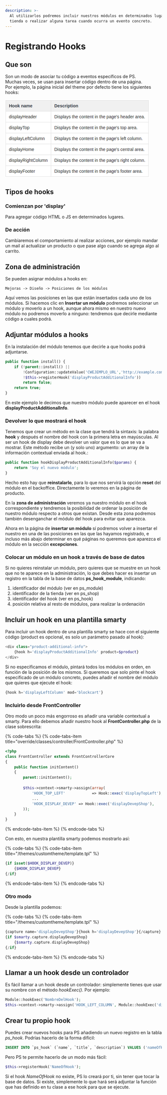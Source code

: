 ```yaml
---
description: >-
  Al utilizarlos podremos incluir nuestros módulos en determinados lugares de la
  tienda o realizar alguna tarea cuando ocurra un evento concreto.
---
```


# Registrando Hooks

## Que son

Son un modo de asociar tu código a eventos específicos de PS.  
Muchas veces, se usan para insertar código dentro de una página.  
Por ejemplo, la página inicial del theme por defecto tiene los siguientes hooks:

![](.gitbook/assets/hooks.png)

## Tipos de hooks

### Comienzan por 'display'

Para agregar código HTML o JS en determinados lugares.

### De acción

Cambiaremos el comportamiento al realizar acciones, por ejemplo mandar un mail al actualizar un producto o que pase algo cuando se agrega algo al carrito.

## Zona de administración

Se pueden asignar módulos a hooks en:

```text
Mejoras -> Diseño -> Posiciones de los módulos
```

Aquí vemos las posiciones en las que están insertados cada uno de los módulos. Si hacemos clic en **Insertar un módulo** podremos seleccionar un módulo y moverlo a un hook, aunque ahora mismo en nuestro nuevo módulo no podremos moverlo a ninguno: tendremos que decirle mediante código a cuales podrá.

## Adjuntar módulos a hooks

En la instalación del módulo tenemos que decirle a que hooks podrá adjuntarse.

```php
public function install() {
    if (!parent::install() ||
        !Configuration::updateValue('CWEJEMPLO_URL','http://example.com') ||
        !$this->registerHook('displayProductAdditionalInfo'))
        return false;
    return true;
}
```

En este ejemplo le decimos que nuestro módulo puede aparecer en el hook **displayProductAdditionalInfo**.

### Devolver lo que mostrará el hook

Tenemos que crear un método en la clase que tendrá la sintaxis: la palabra **hook** y después el nombre del hook con la primera letra en mayúsculas. Al ser un hook de display debe devolver un valor que es lo que se va a mostrar. Este método recibe un \(y solo uno\) argumento: un array de la información contextual enviada al hook.:

```php
public function hookDisplayProductAdditionalInfo($params) {
    return 'Soy el nuevo módulo';
}
```

Hecho esto hay que **reinstalarlo**, para lo que nos servirá la opción **reset** del módulo en el backoffice. Directamente lo veremos en la página de producto.

En la **zona de administración** veremos ya nuestro módulo en el hook correspondiente y tendremos la posibilidad de ordenar la posición de nuestro módulo respecto a otros que existan. Desde esta zona podremos también desenganchar el módulo del hook para evitar que aparezca.

Ahora en la página de **insertar un módulo** sí podremos volver a insertar el nuestro en una de las posiciones en las que las hayamos registrado, e incluso más abajo determinar en qué páginas no queremos que aparezca el módulo en la sección **excepciones**.

### Colocar un módulo en un hook a través de base de datos

Si no quieres reinstalar un módulo, pero quieres que se muestre en un hook que no te aparece en la administración, lo que debes hacer es insertar un registro en la tabla de la base de datos **ps\_hook\_module**, indicando:

1. identificador del módulo \(ver en ps\_module\)
2. identificador de la tienda \(ver en ps\_shop\)
3. identificador del hook \(ver en ps\_hook\)
4. posición relativa al resto de módulos, para realizar la ordenación

## Incluir un hook en una plantilla smarty

Para incluir un hook dentro de una plantilla smarty se hace con el siguiente código \(product es opcional, es solo un parámetro pasado al hook\):

```php
<div class="product-additional-info">
    {hook h='displayProductAdditionalInfo' product=$product}
</div>
```

Si no especificamos el módulo, pintará todos los módulos en orden, en función de la posición de los mismos. Si queremos que solo pinte el hook especificado de un módulo concreto, puedes añadir el nombre del módulo que quieres que ejecute el hook:

```php
{hook h='displayLeftColumn' mod='blockcart'}
```

### Incluirlo desde FrontController

Otro modo un poco más engorroso es añadir una variable contextual a smarty. Para ello debemos añadir nuestro hook al **FrontController.php** de la clase sobrescrita:

{% code-tabs %}
{% code-tabs-item title="override/classes/controller/FrontController.php" %}
```php
<?php
class FrontController extends FrontControllerCore
{
    public function initContent()
    {
        parent::initContent();
            
        $this->context->smarty->assign(array(
            'HOOK_TOP_LEFT'            => Hook::exec('displayTopLeft'),
            ...
            'HOOK_DISPLAY_DEVEP' => Hook::exec('displayDevepShop'),
        ));
    }
}
```
{% endcode-tabs-item %}
{% endcode-tabs %}

Con esto, en nuestra plantilla smarty podemos mostrarlo así:

{% code-tabs %}
{% code-tabs-item title="/themes/customtheme/template.tpl" %}
```php
{if isset($HOOK_DISPLAY_DEVEP)}
	{$HOOK_DISPLAY_DEVEP}
{/if}
```
{% endcode-tabs-item %}
{% endcode-tabs %}

### Otro modo

Desde la plantilla podemos:

{% code-tabs %}
{% code-tabs-item title="/themes/customtheme/template.tpl" %}
```php
{capture name='displayDevepShop'}{hook h='displayDevepShop'}{/capture}
{if $smarty.capture.displayDevepShop}
    {$smarty.capture.displayDevepShop}
{/if}
```
{% endcode-tabs-item %}
{% endcode-tabs %}

## Llamar a un hook desde un controlador

Es fácil llamar a un hook desde un controlador: simplemente tienes que usar su nombre con el método _hookExec\(\)_. Por ejemplo:

```php
Module::hookExec('NombreDelHook');
$this->context->smarty->assign('HOOK_LEFT_COLUMN', Module::hookExec('displayLeftColumn'));
```

## Crear tu propio hook

Puedes crear nuevos hooks para PS añadiendo un nuevo registro en la tabla _ps\_hook_. Podrías hacerlo de la forma difícil:

```sql
INSERT INTO `ps_hook` (`name`, `title`, `description`) VALUES ('nameOfHook', 'The name of your hook', 'This is a custom hook!');
```

Pero PS te permite hacerlo de un modo más fácil:

```php
$this->registerHook('NameOfHook');
```

Si el hook _NameOfHook_ no existe, PS lo creará por ti, sin tener que tocar la base de datos. Si existe, simplemente lo que hará será adjuntar la función que has definido en tu clase a ese hook para que se ejecute.

